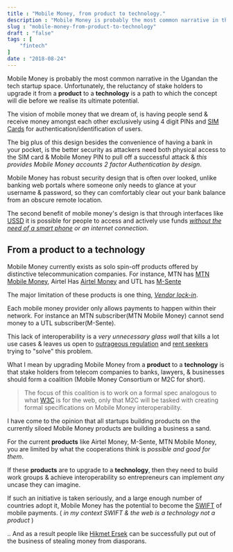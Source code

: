 ```yaml
---
title : "Mobile Money, from product to technology."
description : "Mobile Money is probably the most common narrative in the Ugandan the tech startup space. Unfortunately, the reluctancy of stake holders to upgrade it from a product to a technology  is a path to which the concept will die before we realise its ultimate potential"
slug : "mobile-money-from-product-to-technology"
draft : "false"
tags : [
    "fintech"
]
date : "2018-08-24"
---
```


Mobile Money is probably the most common narrative in the Ugandan the tech startup space. Unfortunately, the reluctancy of stake holders to upgrade it from a **product** to a **technology**  is a path to which the concept will die before we realise its ultimate potential.

The vision of mobile money that we dream of, is having people send & receive money amongst each other  exclusively using 4 digit PINs and [SIM Cards](https://en.wikipedia.org/wiki/Subscriber_identity_module) for authentication/identification of users.

The big plus of this design besides the convenience of having a bank in your pocket, is the  better security as attackers need both physical access to the SIM card & Mobile Money PIN to pull off a successful attack & _this provides Mobile Money accounts 2 factor Authentication by design_.

Mobile Money has robust security design that is often over looked, unlike banking web portals where someone only needs to glance at your username & password, so they can comfortably clear out your bank balance from an obscure remote location.

The second benefit of  mobile money's design is that through interfaces like [USSD](https://en.wikipedia.org/wiki/Unstructured_Supplementary_Service_Data) it is possible for people to access
and actively use funds _[without the need of a smart phone](https://www.youtube.com/watch?v=CJvWm6VAjUE) or an internet connection_.

## From a product to a technology

Mobile Money currently exists as solo spin-off products offered by distinctive telecommunication companies. For instance, MTN has [MTN Mobile Money](https://www.mtn.co.ug/en/mobile-money/Pages/default.aspx), Airtel Has [Airtel Money](https://www.airtel.co.ug/airtel_money) and UTL has [M-Sente](https://www.utl.co.ug/m-sente-6/)

The major limitation of these products is one thing,  _[Vendor lock-in](https://en.wikipedia.org/wiki/Vendor%5Flock-in)_.

Each mobile money provider only allows payments to happen within their network. For instance an MTN subscriber(MTN Mobile Money) cannot send money to a UTL subscriber(M-Sente).

This lack of interoperability is a _very unnecessary glass wall_ that kills a lot use cases & leaves us open to
[outrageous regulation](https://medium.com/@stoneatwine/the-death-of-mobile-money-and-financial-inclusion-in-uganda-73609cb340dd) and [rent seekers](https://secure.jpesa.com/en/fees.php) trying to "solve" this problem.

What I mean by upgrading Mobile Money from a **product** to a **technology**  is that stake holders from telecom companies to banks, lawyers, & businesses should form a coalition (Mobile Money Consortium or M2C for short).

>The focus of this coalition is to work on a formal spec analogous to what [W3C](https://www.w3.org/Consortium/) is for the web, only that M2C will be  tasked with creating formal  specifications on Mobile Money interoperability.

I have come to the opinion that all startups  building products on the currently siloed Mobile Money  products are building a business a sand.

For the current **products** like Airtel Money, M-Sente, MTN Mobile Money, you are limited by what the cooperations think is  _possible and good for them_.

If these **products** are to upgrade to a **technology**, then they need to build work groups & achieve interoperability so entrepreneurs can implement _any_ uncase they can imagine.

If such an initiative is taken seriously, and a large enough number of countries adopt it, Mobile Money has the potential to become the [SWIFT](https://en.wikipedia.org/wiki/Society_for_Worldwide_Interbank_Financial_Telecommunication) of mobile payments.  ( _in my context SWIFT & the web is a technology not a product_ )

.. And as a result people like [Hikmet Ersek](https://corporate.westernunion.com/leadership.html) can be successfully put out of the business of stealing money from diasporans.
